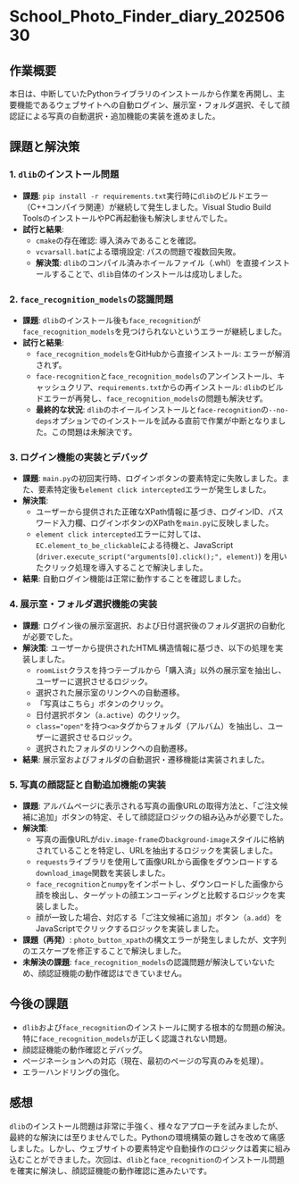 # School_Photo_Finder_diary_20250630

## 作業概要
本日は、中断していたPythonライブラリのインストールから作業を再開し、主要機能であるウェブサイトへの自動ログイン、展示室・フォルダ選択、そして顔認証による写真の自動選択・追加機能の実装を進めました。

## 課題と解決策

### 1. `dlib`のインストール問題
- **課題**: `pip install -r requirements.txt`実行時に`dlib`のビルドエラー（C++コンパイラ関連）が継続して発生しました。Visual Studio Build ToolsのインストールやPC再起動後も解決しませんでした。
- **試行と結果**:
    - `cmake`の存在確認: 導入済みであることを確認。
    - `vcvarsall.bat`による環境設定: パスの問題で複数回失敗。
    - **解決策**: `dlib`のコンパイル済みホイールファイル（.whl）を直接インストールすることで、`dlib`自体のインストールは成功しました。

### 2. `face_recognition_models`の認識問題
- **課題**: `dlib`のインストール後も`face_recognition`が`face_recognition_models`を見つけられないというエラーが継続しました。
- **試行と結果**:
    - `face_recognition_models`をGitHubから直接インストール: エラーが解消されず。
    - `face-recognition`と`face_recognition_models`のアンインストール、キャッシュクリア、`requirements.txt`からの再インストール: `dlib`のビルドエラーが再発し、`face_recognition_models`の問題も解決せず。
    - **最終的な状況**: `dlib`のホイールインストールと`face-recognition`の`--no-deps`オプションでのインストールを試みる直前で作業が中断となりました。この問題は未解決です。

### 3. ログイン機能の実装とデバッグ
- **課題**: `main.py`の初回実行時、ログインボタンの要素特定に失敗しました。また、要素特定後も`element click intercepted`エラーが発生しました。
- **解決策**:
    - ユーザーから提供された正確なXPath情報に基づき、ログインID、パスワード入力欄、ログインボタンのXPathを`main.py`に反映しました。
    - `element click intercepted`エラーに対しては、`EC.element_to_be_clickable`による待機と、JavaScript (`driver.execute_script("arguments[0].click();", element)`) を用いたクリック処理を導入することで解決しました。
- **結果**: 自動ログイン機能は正常に動作することを確認しました。

### 4. 展示室・フォルダ選択機能の実装
- **課題**: ログイン後の展示室選択、および日付選択後のフォルダ選択の自動化が必要でした。
- **解決策**: ユーザーから提供されたHTML構造情報に基づき、以下の処理を実装しました。
    - `roomList`クラスを持つテーブルから「購入済」以外の展示室を抽出し、ユーザーに選択させるロジック。
    - 選択された展示室のリンクへの自動遷移。
    - 「写真はこちら」ボタンのクリック。
    - 日付選択ボタン（`a.active`）のクリック。
    - `class="open"`を持つ`<a>`タグからフォルダ（アルバム）を抽出し、ユーザーに選択させるロジック。
    - 選択されたフォルダのリンクへの自動遷移。
- **結果**: 展示室およびフォルダの自動選択・遷移機能は実装されました。

### 5. 写真の顔認証と自動追加機能の実装
- **課題**: アルバムページに表示される写真の画像URLの取得方法と、「ご注文候補に追加」ボタンの特定、そして顔認証ロジックの組み込みが必要でした。
- **解決策**:
    - 写真の画像URLが`div.image-frame`の`background-image`スタイルに格納されていることを特定し、URLを抽出するロジックを実装しました。
    - `requests`ライブラリを使用して画像URLから画像をダウンロードする`download_image`関数を実装しました。
    - `face_recognition`と`numpy`をインポートし、ダウンロードした画像から顔を検出し、ターゲットの顔エンコーディングと比較するロジックを実装しました。
    - 顔が一致した場合、対応する「ご注文候補に追加」ボタン（`a.add`）をJavaScriptでクリックするロジックを実装しました。
- **課題（再発）**: `photo_button_xpath`の構文エラーが発生しましたが、文字列のエスケープを修正することで解決しました。
- **未解決の課題**: `face_recognition_models`の認識問題が解決していないため、顔認証機能の動作確認はできていません。

## 今後の課題
- `dlib`および`face_recognition`のインストールに関する根本的な問題の解決。特に`face_recognition_models`が正しく認識されない問題。
- 顔認証機能の動作確認とデバッグ。
- ページネーションへの対応（現在、最初のページの写真のみを処理）。
- エラーハンドリングの強化。

## 感想
`dlib`のインストール問題は非常に手強く、様々なアプローチを試みましたが、最終的な解決には至りませんでした。Pythonの環境構築の難しさを改めて痛感しました。しかし、ウェブサイトの要素特定や自動操作のロジックは着実に組み込むことができました。次回は、`dlib`と`face_recognition`のインストール問題を確実に解決し、顔認証機能の動作確認に進みたいです。
